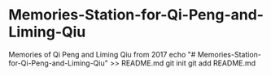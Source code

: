 # Memories-Station-for-Qi-Peng-and-Liming-Qiu
Memories of Qi Peng and Liming Qiu from 2017
echo "# Memories-Station-for-Qi-Peng-and-Liming-Qiu" >> README.md
git init
git add README.md
